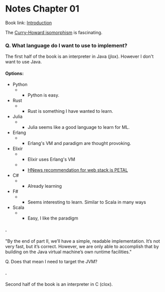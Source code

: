 


# Notes Chapter 01

Book link: [Introduction](https://craftinginterpreters.com/introduction.html)


The [Curry-Howard isomorphism](https://en.wikipedia.org/wiki/Curry%E2%80%93Howard_correspondence) is fascinating.


### Q. What language do I want to use to implement?

The first half of the book is an interpreter in Java (jlox). However I don't
want to use Java.


#### Options:
* Python
  * + Python is easy.
* Rust
  * + Rust is something I have wanted to learn.
* Julia
  * + Julia seems like a good language to learn for ML.
* Erlang
  * + Erlang's VM and paradigm are thought provoking.
* Elixir
  * + Elixir uses Erlang's VM
  * + [HNews recommendation for web stack is PETAL](https://news.ycombinator.com/item?id=34538138)
* C#
  * + Already learning
* F#
  * + Seems interesting to learn. Similar to Scala in many ways
* Scala
  * + Easy, I like the paradigm


#### .

"By the end of part II, we’ll have a simple, readable implementation. It’s not very fast, but it’s correct. However, we are only able to accomplish that by building on the Java virtual machine’s own runtime facilities."

Q. Does that mean I need to target the JVM?

#### .

Second half of the book is an interpreter in C (clox).



